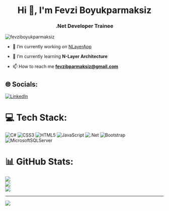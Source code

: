 <h1 align="center">Hi 👋, I'm Fevzi Boyukparmaksiz</h1>
<h3 align="center">.Net Developer Trainee</h3>

<p align="left"> <img src="https://komarev.com/ghpvc/?username=fevziboyukparmaksiz&label=Profile%20views&color=0e75b6&style=flat" alt="fevziboyukparmaksiz" /> </p>

- 🔭 I’m currently working on [NLayerApp](https://github.com/fevziboyukparmaksiz/NLayerApp)

- 🌱 I’m currently learning **N-Layer Architecture**

- 📫 How to reach me **fevzibparmaksiz@gmail.com**

## 🌐 Socials:
[![LinkedIn](https://img.shields.io/badge/LinkedIn-%230077B5.svg?logo=linkedin&logoColor=white)](https://linkedin.com/in/fevzi-böyükparmaksız) 

# 💻 Tech Stack:
![C#](https://img.shields.io/badge/c%23-%23239120.svg?style=for-the-badge&logo=c-sharp&logoColor=white) ![CSS3](https://img.shields.io/badge/css3-%231572B6.svg?style=for-the-badge&logo=css3&logoColor=white) ![HTML5](https://img.shields.io/badge/html5-%23E34F26.svg?style=for-the-badge&logo=html5&logoColor=white) ![JavaScript](https://img.shields.io/badge/javascript-%23323330.svg?style=for-the-badge&logo=javascript&logoColor=%23F7DF1E) ![.Net](https://img.shields.io/badge/.NET-5C2D91?style=for-the-badge&logo=.net&logoColor=white) ![Bootstrap](https://img.shields.io/badge/bootstrap-%23563D7C.svg?style=for-the-badge&logo=bootstrap&logoColor=white) ![MicrosoftSQLServer](https://img.shields.io/badge/Microsoft%20SQL%20Sever-CC2927?style=for-the-badge&logo=microsoft%20sql%20server&logoColor=white)
# 📊 GitHub Stats:
![](https://github-readme-stats.vercel.app/api?username=fevziboyukparmaksiz&theme=city_light&hide_border=false&include_all_commits=false&count_private=false)<br/>
![](https://github-readme-streak-stats.herokuapp.com/?user=fevziboyukparmaksiz&theme=city_light&hide_border=false)<br/>
![](https://github-readme-stats.vercel.app/api/top-langs/?username=fevziboyukparmaksiz&theme=city_light&hide_border=false&include_all_commits=false&count_private=false&layout=compact)

---
[![](https://visitcount.itsvg.in/api?id=fevziboyukparmaksiz&icon=6&color=1)](https://visitcount.itsvg.in)

<!-- Proudly created with GPRM ( https://gprm.itsvg.in ) -->
